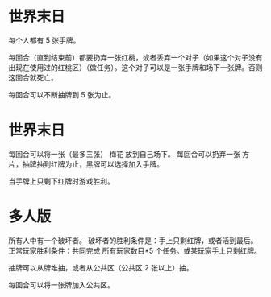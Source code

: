 # 世界末日

每个人都有 5 张手牌。

每回合（直到结束前）都要扔弃一张红桃，或者丢弃一个对子（如果这个对子没有出现在使用过的红桃区）（做任务）。这个对子可以是一张手牌和场下一张牌。否则这回合就死亡。

每回合可以不断抽牌到 5 张为止。

# 世界末日

每回合可以将一张（最多三张） 梅花 放到自己场下。
每回合可以扔弃一张 方片，抽牌抽到红牌为止，黑牌可以选择加入手牌。

当手牌上只剩下红牌时游戏胜利。

# 多人版

所有人中有一个破坏者。
破坏者的胜利条件是：手上只剩红牌，或者活到最后。
正常玩家胜利条件：共同完成 所有玩家数目\*5 个任务。或某玩家手上只剩红牌。

抽牌可以从牌堆抽，或者从公共区（公共区 2 张以上）抽。

每回合可以将一张牌加入公共区。
